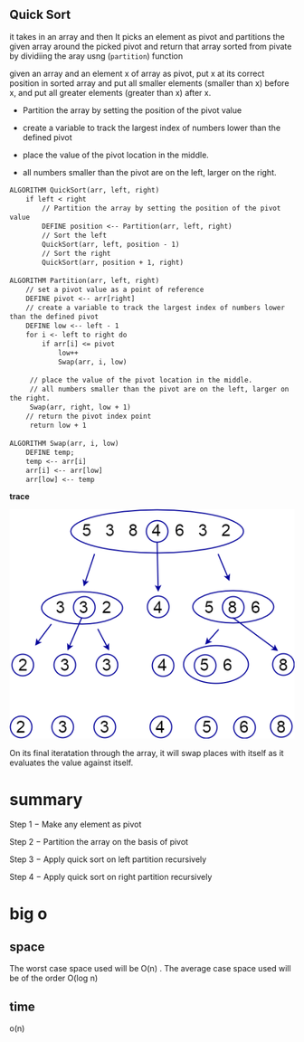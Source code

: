 ## Quick Sort

it takes in an array and then  It picks an element as pivot and partitions the given array around the picked pivot and return 
that array sorted from pivate by dividiing the aray usng (`partition`) function

 given an array and an element x of array as pivot, put x at its correct position in sorted array and put all smaller elements (smaller than x) before x, and put all greater elements (greater than x) after x.


  + Partition the array by setting the position of the pivot value

  + create a variable to track the largest index of numbers lower than the defined pivot

  +  place the value of the pivot location in the middle.

  + all numbers smaller than the pivot are on the left, larger on the right.
  

```
ALGORITHM QuickSort(arr, left, right)
    if left < right
        // Partition the array by setting the position of the pivot value
        DEFINE position <-- Partition(arr, left, right)
        // Sort the left
        QuickSort(arr, left, position - 1)
        // Sort the right
        QuickSort(arr, position + 1, right)

ALGORITHM Partition(arr, left, right)
    // set a pivot value as a point of reference
    DEFINE pivot <-- arr[right]
    // create a variable to track the largest index of numbers lower than the defined pivot
    DEFINE low <-- left - 1
    for i <- left to right do
        if arr[i] <= pivot
            low++
            Swap(arr, i, low)

     // place the value of the pivot location in the middle.
     // all numbers smaller than the pivot are on the left, larger on the right.
     Swap(arr, right, low + 1)
    // return the pivot index point
     return low + 1

ALGORITHM Swap(arr, i, low)
    DEFINE temp;
    temp <-- arr[i]
    arr[i] <-- arr[low]
    arr[low] <-- temp
```


**trace**


![](/python/assets/quick_merge.png)

On its final iteratation through the array, it will swap places with itself as it evaluates the value against itself.




# summary


Step 1 − Make any element as pivot

Step 2 − Partition the array on the basis of pivot

Step 3 − Apply quick sort on left partition recursively

Step 4 − Apply quick sort on right partition recursively




# big o


## space

The worst case space used will be O(n) . The average case space used will be of the order O(log n)



## time 

o(n)